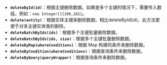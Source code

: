 - **`deleteById(id)`**：根据主键删除数据。如果是多个主键的情况下，需要传入数组，例如：`new Integer[]{100,101}`。
- **`delete(entity)`**：根据实体主键来删除数据。相比deleteById(id)，此方法更便于对多主键实体类的删除。
- **`deleteBatchByIds(ids)`**：根据多个主键批量删除数据。
- **`deleteBatchByIds(ids, size)`**：根据多个主键批量删除数据。
- **`deleteByMap(whereConditions)`**：根据 Map 构建的条件来删除数据。
- **`deleteByCondition(whereConditions)`**：根据查询条件来删除数据。
- **`deleteByQuery(queryWrapper)`**：根据查询条件来删除数据。
